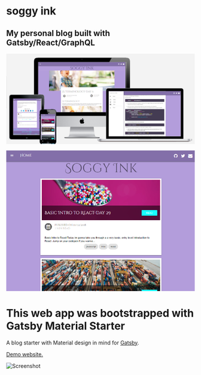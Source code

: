 # soggy ink
## My personal blog built with Gatsby/React/GraphQL

![Soggy Ink web app mockup screenshot](soggyDevicesApple.png)


![Soggy Ink web app screenshot](soggyHome.png)

# This web app was bootstrapped with Gatsby Material Starter

A blog starter with Material design in mind for [Gatsby](https://github.com/gatsbyjs/gatsby/).

[Demo website.](https://vagr9k.github.io/gatsby-material-starter/)

![Screenshot](docs/screenshot.png)
